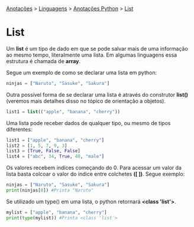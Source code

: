<link rel="stylesheet" type="text/css" href="../../CSS/dark-theme.css">

[Anotações](../../) > [Linguagens](../Index.md) > [Anotações Python](./Index.md) > [List](./List.md)

# List
Um **list** é um tipo de dado em que se pode salvar mais de uma informação ao mesmo tempo, literalmente uma lista. Em algumas linguagens essa estrutura é chamada de **array**.

Segue um exemplo de como se declarar uma lista em python:
```python
ninjas = ["Naruto", "Sasuke", "Sakura"]
```

Outra possível forma de se declarar uma lista é através do construtor **list()** (veremos mais detalhes disso no tópico de orientação a objetos).
```php
list1 = list(("apple", "banana", "cherry"))
```

Uma lista pode receber dados de qualquer tipo, ou mesmo de tipos diferentes:
```python
list1 = ["apple", "banana", "cherry"]
list2 = [1, 5, 7, 9, 3]
list3 = [True, False, False]
list4 = ["abc", 34, True, 40, "male"]
```

Os valores recebem indíces começando do 0. Para acessar um valor da lista basta colcoar o valor do índice entre colchetes **([ ])**. Segue exemplo:

```python
ninjas = ["Naruto", "Sasuke", "Sakura"]
print(ninjas[0]) #Printa "Naruto"
```

Se utilizado um type() em uma lista, o python retornará **<class 'list'>**.

```python
mylist = ["apple", "banana", "cherry"]
print(type(mylist)) #Printa <class 'list'>
```